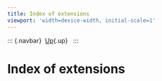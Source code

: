 ```yaml
---
title: Index of extensions
viewport: 'width=device-width, initial-scale=1'
---
```


::: {.navbar}
 [Up](index.html "Index"){.up}  
:::

Index of extensions
===================
